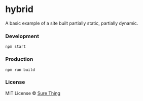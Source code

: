 # hybrid

A basic example of a site built partially static, partially dynamic.

### Development

```
npm start
```

### Production

```
npm run build
```

### License

MIT License © [Sure Thing](https://github.com/sure-thing)

